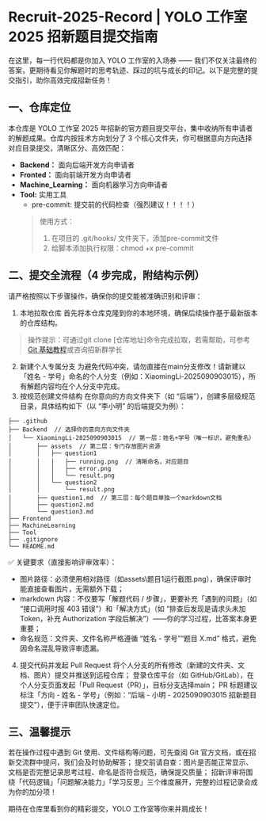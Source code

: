 # Recruit-2025-Record | YOLO 工作室 2025 招新题目提交指南
在这里，每一行代码都是你加入 YOLO 工作室的入场券 —— 我们不仅关注最终的答案，更期待看见你解题时的思考轨迹、踩过的坑与成长的印记。以下是完整的提交指引，助你高效完成招新任务！
## 一、仓库定位
本仓库是 YOLO 工作室 2025 年招新的官方题目提交平台，集中收纳所有申请者的解题成果。仓库内按技术方向划分了 3 个核心文件夹，你可根据意向方向选择对应目录提交，清晰区分、高效匹配：

- **Backend：** 面向后端开发方向申请者
- **Fronted：** 面向前端开发方向申请者
- **Machine_Learning：** 面向机器学习方向申请者
- **Tool:** 实用工具
   - pre-commit: 提交前的代码检查（强烈建议！！！！）
  > 使用方式：
  > 1. 在项目的 .git/hooks/ 文件夹下，添加pre-commit文件
  > 2. 给脚本添加执行权限：chmod +x pre-commit
## 二、提交全流程（4 步完成，附结构示例）
请严格按照以下步骤操作，确保你的提交能被准确识别和评审：
1. 本地拉取仓库
   首先将本仓库克隆到你的本地环境，确保后续操作基于最新版本的仓库结构。
> 操作提示：可通过git clone [仓库地址]命令完成拉取，若需帮助，可参考 [Git 基础教程](https://www.runoob.com/git/git-tutorial.html)或咨询招新群学长
2. 新建个人专属分支
   为避免代码冲突，请勿直接在main分支修改！请新建以「姓名 - 学号」命名的个人分支（例如：XiaomingLi-2025090903015），所有解题内容均在个人分支中完成。
3. 按规范创建文件结构
   在你意向的方向文件夹下（如 “后端”），创建多层级规范目录，具体结构如下（以 “李小明” 的后端提交为例）：

```
├── .github
├── Backend  // 选择你的意向方向文件夹
│   └── XiaomingLi-2025090903015  // 第一层：姓名+学号（唯一标识，避免重名）
│       ├── assets  // 第二层：专门存放图片资源
│       │   ├── question1
│       │   │   ├── running.png  // 清晰命名，对应题目
│       │   │   ├── error.png
│       │   │   └── result.png
│       │   └── question2
│       │       └── result.png
│       ├── question1.md  // 第三层：每个题目单独一个markdown文档
│       ├── question2.md
│       └── question3.md
├── Frontend
├── MachineLearning
├── Tool
├── .gitignore
└── README.md
```
✅ 关键要求（直接影响评审效率）：
- 图片路径：必须使用相对路径（如assets\题目1运行截图.png），确保评审时能直接查看图片，无需额外下载；
- markdown 内容：不仅要写「解题代码 / 步骤」，更要补充「遇到的问题」（如 “接口调用时报 403 错误”）和「解决方式」（如 “排查后发现是请求头未加 Token，补充 Authorization 字段后解决”）——你的学习过程，比答案本身更重要；
- 命名规范：文件夹、文件名称严格遵循 “姓名 - 学号”“题目 X.md” 格式，避免因命名混乱导致评审遗漏。
4. 提交代码并发起 Pull Request
   将个人分支的所有修改（新建的文件夹、文档、图片）提交并推送到远程仓库；
   登录仓库平台（如 GitHub/GitLab），在个人分支页面发起「Pull Request（PR）」，目标分支选择main；
   PR 标题建议标注「方向 - 姓名 - 学号」（例如：“后端 - 小明 - 2025090903015 招新题目提交”），便于评审团队快速定位。
## 三、温馨提示
   若在操作过程中遇到 Git 使用、文件结构等问题，可先查阅 Git 官方文档，或在招新交流群中提问，我们会及时协助解答；
   提交前请自查：图片是否能正常显示、文档是否完整记录思考过程、命名是否符合规范，确保提交质量；
   招新评审将围绕「代码逻辑」「问题解决能力」「学习反思」三个维度展开，完整的过程记录会成为你的加分项！

期待在仓库里看到你的精彩提交，YOLO 工作室等你来并肩成长！
